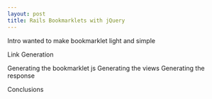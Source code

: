 ```yaml
---
layout: post
title: Rails Bookmarklets with jQuery
---
```


Intro
wanted to make bookmarklet light and simple

Link Generation

Generating the bookmarklet js
Generating the views
Generating the response

Conclusions


